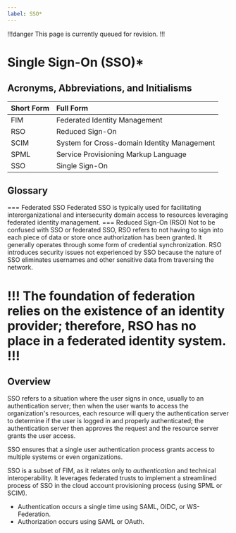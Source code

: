 ```yaml
---
label: SSO*
---
```


!!!danger
This page is currently queued for revision.
!!!

# Single Sign-On (SSO)*

## Acronyms, Abbreviations, and Initialisms

Short Form | Full Form
:--- | :---
FIM | Federated Identity Management
RSO | Reduced Sign-On
SCIM | System for Cross-domain Identity Management
SPML | Service Provisioning Markup Language
SSO | Single Sign-On

## Glossary

=== Federated SSO
Federated SSO is typically used for facilitating interorganizational and intersecurity domain access to resources leveraging federated identity management.
=== Reduced Sign-On (RSO)
Not to be confused with SSO or federated SSO, RSO refers to not having to sign into each piece of data or store once authorization has been granted. It generally operates through some form of credential synchronization. RSO introduces security issues not experienced by SSO because the nature of SSO eliminates usernames and other sensitive data from traversing the network.

!!!
The foundation of federation relies on the existence of an identity provider; therefore, RSO has no place in a federated identity system.
!!!
===

## Overview

SSO refers to a situation where the user signs in once, usually to an authentication server; then when the user wants to access the organization's resources, each resource will query the authentication server to determine if the user is logged in and properly authenticated; the authentication server then approves the request and the resource server grants the user access.

SSO ensures that a single user authentication process grants access to multiple systems or even organizations.

SSO is a subset of FIM, as it relates only to *authentication* and technical interoperability. It leverages federated trusts to implement a streamlined process of SSO in the cloud account provisioning process (using SPML or SCIM).

- Authentication occurs a single time using SAML, OIDC, or WS-Federation.
- Authorization occurs using SAML or OAuth.
